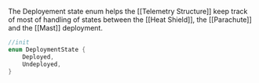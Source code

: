 The Deployement state enum helps the [[Telemetry Structure]] keep track of most of handling of states between the [[Heat Shield]], the [[Parachute]] and the [[Mast]] deployment.

```rust
//init
enum DeploymentState {
	Deployed,
	Undeployed,
}
```
